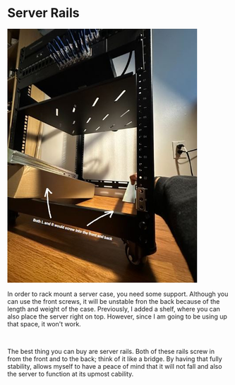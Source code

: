 # Server Rails 

![Rails](/IMAGES/Rails2.JPG)

<p>In order to rack mount a server case, you need some support. Although you can use the front screws, it will be unstable fron the back because of the length and weight of the case. Previously, I added a shelf, where you can also place the server right on top. However, since I am going to be using up that space, it won't work. </p>
<br>
<p>  The best thing you can buy are server rails. Both of these rails screw in from the front and to the back; think of it like a bridge. By having that fully stability, allows myself to have a peace of mind that it will not fall and also the server to function at its upmost cability. </p>
